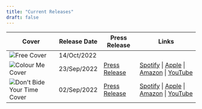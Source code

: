```yaml
---
title: "Current Releases"
draft: false
---
```


| Cover | Release Date | Press Release | Links |
| ----- | ----------- | ------------ | ----- |
| ![Free Cover](../free-cover-sm.png) | 14/Oct/2022 |  |  |
| ![Colour Me Cover](../colour-me-cover-sm.png) | 23/Sep/2022 | [Press Release](../press/colour-me/) | [Spotify](https://open.spotify.com/album/74ytpugaXumu9CvhxFFQF4?si=w80fp4vtSty_FipI-1C2UA)  \| [Apple](https://music.apple.com/gb/album/colour-me/1643337160?i=1643337161) \|  [Amazon](https://amazon.com/music/player/albums/B0BCZSH1RV?marketplaceId=ATVPDKIKX0DER&musicTerritory=US&ref=dm_sh_URYVkIvX12QwJaIC05p5CIe6z) \|  [YouTube](https://www.youtube.com/watch?v=2P4ctKFpj2w) |
| ![Don't Bide Your Time Cover](../bide-cover-sm.png) | 02/Sep/2022 | [Press Release](../press/bide/) | [Spotify](https://open.spotify.com/album/1xxKD1LkS7w2a4Bo4gGiUw?si=pzWRHdZiSK6cFn03WitywQ)  \| [Apple](https://music.apple.com/gb/album/dont-bide-your-time/1642289869?i=1642289870) \|  [Amazon](https://amazon.com/music/player/albums/B0BC8T8H13?marketplaceId=ATVPDKIKX0DER&musicTerritory=US&ref=dm_sh_YViQBxaC64Vnj8MMptx7CLjxq) \|  [YouTube](https://www.youtube.com/watch?v=OcLtEsycgwY) |
